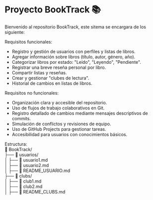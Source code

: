 
# Proyecto BookTrack 📚

Bienvenido al repositorio BookTrack, este sitema se encargara de los siguiente:

Requisitos funcionales:
- Registro y gestión de usuarios con perfiles y listas de libros.
- Agregar información sobre libros (título, autor, género, año).
- Categorizar libros por estado: "Leído", "Leyendo", "Pendiente".
- Registrar una breve reseña personal por libro.
- Compartir listas y reseñas.
- Crear y gestionar "clubes de lectura".
- Historial de cambios en listas de libros.

Requisitos no funcionales:
- Organización clara y accesible del repositorio.
- Uso de flujos de trabajo colaborativos en Git.
- Registro detallado de cambios mediante mensajes descriptivos de commits.
- Simulación de conflictos y revisiones de equipo.
- Uso de GitHub Projects para gestionar tareas.
- Accesibilidad para usuarios con conocimientos básicos.

Estructura:<br>
📁 BookTrack/<br>
├── 📁 usuarios/<br>
│   ├── 📄 usuario1.md<br>
│   ├── 📄 usuario2.md<br>
│   ├── 📄 README_USUARIO.md<br>
├── 📁 clubs/<br>
│   ├── 📄 club1.md<br>
│   ├── 📄 club2.md<br>
│   ├── 📄 README_CLUBS.md<br>
